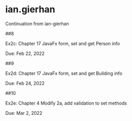 # ian.gierhan

Continuation from ian-gierhan

##8

Ex2c: Chapter 17 JavaFx form, set and get Person info

Due: Feb 22, 2022

##9

Ex2d: Chapter 17 JavaFx form, set and get Building info

Due: Feb 24, 2022

##10

Ex2e: Chapter 4 Modify 2a, add validation to set methods

Due: Mar 2, 2022
